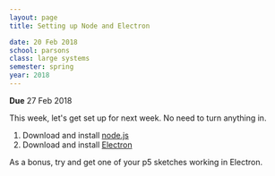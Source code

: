 ```yaml
---
layout: page
title: Setting up Node and Electron

date: 20 Feb 2018
school: parsons
class: large systems
semester: spring
year: 2018
---
```


**Due** 27 Feb 2018

This week, let's get set up for next week. No need to turn anything in.

1. Download and install [node.js](https://nodejs.org/en/download/)
2. Download and install [Electron](https://www.electronjs.org/)

As a bonus, try and get one of your p5 sketches working in Electron.
